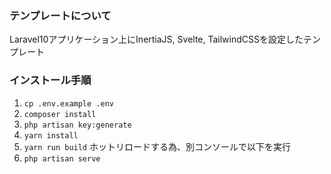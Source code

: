 ### テンプレートについて
Laravel10アプリケーション上にInertiaJS, Svelte, TailwindCSSを設定したテンプレート

### インストール手順

1. `cp .env.example .env`
2. `composer install`
3. `php artisan key:generate`
4. `yarn install`
5. `yarn run build`
   ホットリロードする為、別コンソールで以下を実行
6. `php artisan serve`
